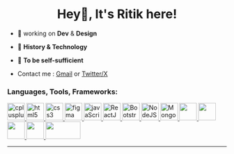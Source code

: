 <h1 align="center">Hey👋, It's Ritik here!</h1>
<!-- <h3 align="center">A passionate designer and a developer</h3> -->

- 🔭 working on **Dev** & **Design**

- 📑 **History & Technology**
- 🥅 **To be self-sufficient**
- Contact me : <a href="mailto:ritikagrawal3268@gmail.com">Gmail</a>  or  <a href="https://x.com/ritik_agrawal12">Twitter/X</a>


<!-- - ✨ **Artificial Intelligence of the Natural Intelligence** -->
<!-- - 🌱 I’m currently learning **FrontEnd WebDev** -->



<h3 align="left">Languages, Tools, Frameworks:</h3>
<p align="left">
<a href="https://www.w3schools.com/cpp/" target="_blank" rel="noreferrer"> <img src="https://cdn-icons-png.flaticon.com/512/6132/6132222.png" alt="cplusplus" width="40" height="40"/> </a> 
<a href="https://www.w3schools.com/html/" target="_blank" rel="noreferrer"> <img src="https://cdn-icons-png.flaticon.com/512/1051/1051277.png" alt="html5" width="40" height="40"/> </a>
<a href="https://www.w3schools.com/css/" target="_blank" rel="noreferrer"> <img src="https://cdn-icons-png.flaticon.com/512/732/732190.png" alt="css3" width="40" height="40"/> </a>
<a href="https://www.figma.com/" target="_blank" rel="noreferrer"> <img src="https://www.vectorlogo.zone/logos/figma/figma-icon.svg" alt="figma" width="40" height="40"/> </a>
<a href="https://www.w3schools.com/js/" target="_blank" rel="noreferrer"> <img src="https://encrypted-tbn0.gstatic.com/images?q=tbn:ANd9GcQrdUoIjZppJIYq7InQ5w52tPFzaiMs4TXxLA&s" alt="javaScript" width="40" height="40"/> </a> 
<a href="https://www.react.dev" target="_blank" rel="noreferrer"> <img src="https://encrypted-tbn0.gstatic.com/images?q=tbn:ANd9GcTSoW3g9hjXIasgon-kpzz-lD9z4SsalyPbZA&s" alt="ReactJS" width="40" height="40"/> </a> 
<a href="https://www.getbootstrap.com/" target="_blank" rel="noreferrer"> <img src="https://cdn-icons-png.flaticon.com/128/5968/5968672.png" alt="Bootstrap" width="40" height="40"/> </a> 
<a href="https://www.nodejs.org/" target="_blank" rel="noreferrer"> <img src="https://cdn.worldvectorlogo.com/logos/nodejs-icon.svg" alt="NodeJS" width="40" height="40"/> </a> 
<a href="https://www.mongodb.com" target="_blank" rel="noreferrer"> <img src="https://www.vectorlogo.zone/logos/mongodb/mongodb-icon.svg" alt="Mongoose" width="40" height="40"/> </a>
  <a href="https://www.firebase.google.com/" target="_blank" rel="noreferrer"> <img src="https://www.svgrepo.com/show/353735/firebase.svg" width="40" height="40"/> </a>
    <a href="https://reactnative.dev/" target="_blank" rel="noreferrer"> <img src="https://reactnative.dev/img/header_logo.svg" width="40" height="40"/> </a>
  <a href="https://git-scm.com" target="_blank" rel="noreferrer"> <img src="https://avatars.githubusercontent.com/u/18133?s=280&v=4" width="40" height="40"/> </a>
  <a href="https://postman.com" target="_blank" rel="noreferrer"> <img src="https://voyager.postman.com/logo/postman-logo-icon-orange.svg" width="40" height="40"/> </a>
  <a href="https://postman.com" target="_blank" rel="noreferrer"> <img src="https://d1.awsstatic.com/asset-repository/products/amazon-rds/1024px-MySQL.ff87215b43fd7292af172e2a5d9b844217262571.png" width="80" height="40"/> </a>
</p> 
</div>

---

